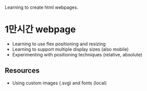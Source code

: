 Learning to create html webpages.

# 1만시간 webpage
- Learning to use flex positioning and resizing
- Learning to support multiple display sizes (also mobile)
- Experimenting with positioning techniques (relative, absolute)

## Resources
- Using custom images (.svg) and fonts (local)
